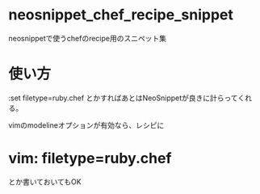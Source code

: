 neosnippet_chef_recipe_snippet
==============================

neosnippetで使うchefのrecipe用のスニペット集

使い方
==============================
:set filetype=ruby.chef とかすればあとはNeoSnippetが良きに計らってくれる。

vimのmodelineオプションが有効なら、レシピに

# vim: filetype=ruby.chef

とか書いておいてもOK
